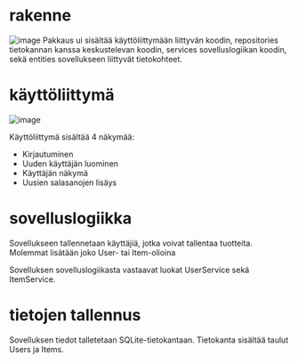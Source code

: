 # rakenne
![image](https://user-images.githubusercontent.com/99639312/163024288-ce210d9e-92cd-49ec-b05c-d528cb6d0cff.png)
Pakkaus ui sisältää käyttöliittymään liittyvän koodin, repositories tietokannan kanssa keskustelevan koodin,
services sovelluslogiikan koodin, sekä entities sovellukseen liittyvät tietokohteet.

# käyttöliittymä
![image](https://user-images.githubusercontent.com/99639312/165266927-133d537a-323c-43fc-8018-501284bef6b1.png)

Käyttöliittymä sisältää 4 näkymää:
  - Kirjautuminen
  - Uuden käyttäjän luominen
  - Käyttäjän näkymä
  - Uusien salasanojen lisäys

# sovelluslogiikka
Sovellukseen tallennetaan käyttäjiä, jotka voivat tallentaa tuotteita. Molemmat lisätään joko User- tai Item-olioina

Sovelluksen sovelluslogiikasta vastaavat luokat UserService sekä ItemService.

# tietojen tallennus
Sovelluksen tiedot talletetaan SQLite-tietokantaan. Tietokanta sisältää taulut Users ja Items.
